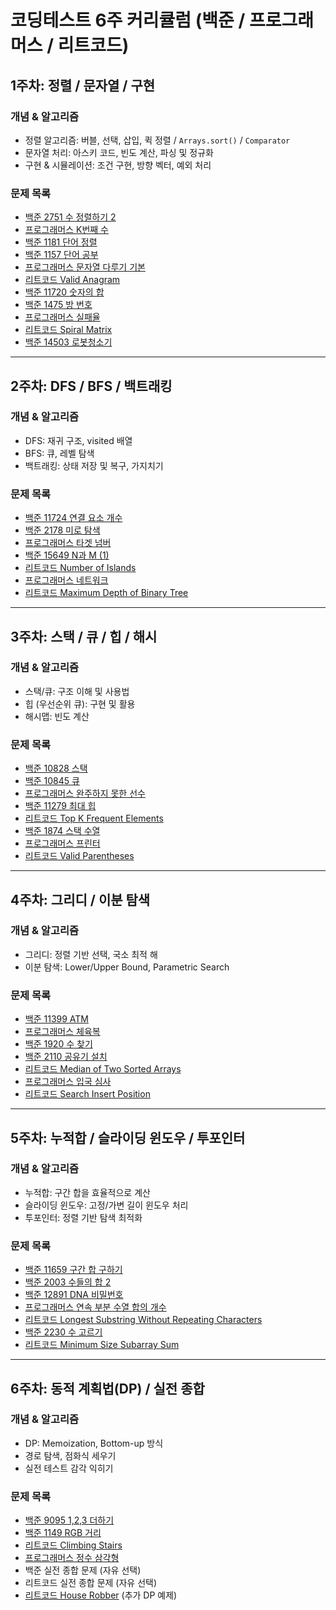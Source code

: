 #  코딩테스트 6주 커리큘럼 (백준 / 프로그래머스 / 리트코드)

## 1주차: 정렬 / 문자열 / 구현

### 개념 & 알고리즘
- 정렬 알고리즘: 버블, 선택, 삽입, 퀵 정렬 / `Arrays.sort()` / `Comparator`  
- 문자열 처리: 아스키 코드, 빈도 계산, 파싱 및 정규화  
- 구현 & 시뮬레이션: 조건 구현, 방향 벡터, 예외 처리

### 문제 목록
- [백준 2751 수 정렬하기 2](https://www.acmicpc.net/problem/2751)  
- [프로그래머스 K번째 수](https://school.programmers.co.kr/learn/courses/30/lessons/42748)  
- [백준 1181 단어 정렬](https://www.acmicpc.net/problem/1181)  
- [백준 1157 단어 공부](https://www.acmicpc.net/problem/1157)  
- [프로그래머스 문자열 다루기 기본](https://school.programmers.co.kr/learn/courses/30/lessons/12918)  
- [리트코드 Valid Anagram](https://leetcode.com/problems/valid-anagram/)  
- [백준 11720 숫자의 합](https://www.acmicpc.net/problem/11720)  
- [백준 1475 방 번호](https://www.acmicpc.net/problem/1475)  
- [프로그래머스 실패율](https://school.programmers.co.kr/learn/courses/30/lessons/42889)  
- [리트코드 Spiral Matrix](https://leetcode.com/problems/spiral-matrix/)  
- [백준 14503 로봇청소기](https://www.acmicpc.net/problem/14503)  

---

## 2주차: DFS / BFS / 백트래킹

### 개념 & 알고리즘
- DFS: 재귀 구조, visited 배열  
- BFS: 큐, 레벨 탐색  
- 백트래킹: 상태 저장 및 복구, 가지치기

### 문제 목록
- [백준 11724 연결 요소 개수](https://www.acmicpc.net/problem/11724)  
- [백준 2178 미로 탐색](https://www.acmicpc.net/problem/2178)  
- [프로그래머스 타겟 넘버](https://school.programmers.co.kr/learn/courses/30/lessons/43165)  
- [백준 15649 N과 M (1)](https://www.acmicpc.net/problem/15649)  
- [리트코드 Number of Islands](https://leetcode.com/problems/number-of-islands/)  
- [프로그래머스 네트워크](https://school.programmers.co.kr/learn/courses/30/lessons/43162)  
- [리트코드 Maximum Depth of Binary Tree](https://leetcode.com/problems/maximum-depth-of-binary-tree/)  

---

## 3주차: 스택 / 큐 / 힙 / 해시

### 개념 & 알고리즘
- 스택/큐: 구조 이해 및 사용법  
- 힙 (우선순위 큐): 구현 및 활용  
- 해시맵: 빈도 계산

### 문제 목록
- [백준 10828 스택](https://www.acmicpc.net/problem/10828)  
- [백준 10845 큐](https://www.acmicpc.net/problem/10845)  
- [프로그래머스 완주하지 못한 선수](https://school.programmers.co.kr/learn/courses/30/lessons/42576)  
- [백준 11279 최대 힙](https://www.acmicpc.net/problem/11279)  
- [리트코드 Top K Frequent Elements](https://leetcode.com/problems/top-k-frequent-elements/)  
- [백준 1874 스택 수열](https://www.acmicpc.net/problem/1874)  
- [프로그래머스 프린터](https://school.programmers.co.kr/learn/courses/30/lessons/42587)  
- [리트코드 Valid Parentheses](https://leetcode.com/problems/valid-parentheses/)  

---

## 4주차: 그리디 / 이분 탐색

### 개념 & 알고리즘
- 그리디: 정렬 기반 선택, 국소 최적 해  
- 이분 탐색: Lower/Upper Bound, Parametric Search

### 문제 목록
- [백준 11399 ATM](https://www.acmicpc.net/problem/11399)  
- [프로그래머스 체육복](https://school.programmers.co.kr/learn/courses/30/lessons/42862)  
- [백준 1920 수 찾기](https://www.acmicpc.net/problem/1920)  
- [백준 2110 공유기 설치](https://www.acmicpc.net/problem/2110)  
- [리트코드 Median of Two Sorted Arrays](https://leetcode.com/problems/median-of-two-sorted-arrays/)  
- [프로그래머스 입국 심사](https://school.programmers.co.kr/learn/courses/30/lessons/43238)  
- [리트코드 Search Insert Position](https://leetcode.com/problems/search-insert-position/)  

---

## 5주차: 누적합 / 슬라이딩 윈도우 / 투포인터

### 개념 & 알고리즘
- 누적합: 구간 합을 효율적으로 계산  
- 슬라이딩 윈도우: 고정/가변 길이 윈도우 처리  
- 투포인터: 정렬 기반 탐색 최적화

### 문제 목록
- [백준 11659 구간 합 구하기](https://www.acmicpc.net/problem/11659)  
- [백준 2003 수들의 합 2](https://www.acmicpc.net/problem/2003)  
- [백준 12891 DNA 비밀번호](https://www.acmicpc.net/problem/12891)  
- [프로그래머스 연속 부분 수열 합의 개수](https://school.programmers.co.kr/learn/courses/30/lessons/131701)  
- [리트코드 Longest Substring Without Repeating Characters](https://leetcode.com/problems/longest-substring-without-repeating-characters/)  
- [백준 2230 수 고르기](https://www.acmicpc.net/problem/2230)  
- [리트코드 Minimum Size Subarray Sum](https://leetcode.com/problems/minimum-size-subarray-sum/)  

---

## 6주차: 동적 계획법(DP) / 실전 종합

### 개념 & 알고리즘
- DP: Memoization, Bottom-up 방식  
- 경로 탐색, 점화식 세우기  
- 실전 테스트 감각 익히기

### 문제 목록
- [백준 9095 1,2,3 더하기](https://www.acmicpc.net/problem/9095)  
- [백준 1149 RGB 거리](https://www.acmicpc.net/problem/1149)  
- [리트코드 Climbing Stairs](https://leetcode.com/problems/climbing-stairs/)  
- [프로그래머스 정수 삼각형](https://school.programmers.co.kr/learn/courses/30/lessons/43105)  
- 백준 실전 종합 문제 (자유 선택)  
- 리트코드 실전 종합 문제 (자유 선택)  
- [리트코드 House Robber](https://leetcode.com/problems/house-robber/) (추가 DP 예제)  